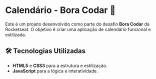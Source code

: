 # Calendário - Bora Codar 🚀

Este é um projeto desenvolvido como parte do desafio **Bora Codar** da Rocketseat. O objetivo é criar uma aplicação de calendário funcional e estilizada.

## 🛠️ Tecnologias Utilizadas

- **HTML5** e **CSS3** para a estrutura e estilização.
- **JavaScript** para a lógica e interatividade.